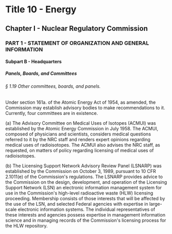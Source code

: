 
# Title 10 - Energy
## Chapter I - Nuclear Regulatory Commission
### PART 1 - STATEMENT OF ORGANIZATION AND GENERAL INFORMATION
#### Subpart B - Headquarters
##### Panels, Boards, and Committees
###### § 1.19 Other committees, boards, and panels.

Under section 161a. of the Atomic Energy Act of 1954, as amended, the Commission may establish advisory bodies to make recommendations to it. Currently, four committees are in existence.

(a) The Advisory Committee on Medical Uses of Isotopes (ACMUI) was established by the Atomic Energy Commission in July 1958. The ACMUI, composed of physicians and scientists, considers medical questions referred to it by the NRC staff and renders expert opinions regarding medical uses of radioisotopes. The ACMUI also advises the NRC staff, as requested, on matters of policy regarding licensing of medical uses of radioisotopes.

(b) The Licensing Support Network Advisory Review Panel (LSNARP) was established by the Commission on October 3, 1989, pursuant to 10 CFR 2.1011(e) of the Commission's regulations. The LSNARP provides advice to the Commission on the design, development, and operation of the Licensing Support Network (LSN) an electronic information management system for use in the Commission's high-level radioactive waste (HLW) licensing proceeding. Membership consists of those interests that will be affected by the use of the LSN, and selected Federal agencies with expertise in large-scale electronic information systems. The individual representatives of these interests and agencies possess expertise in management information science and in managing records of the Commission's licensing process for the HLW repository.
